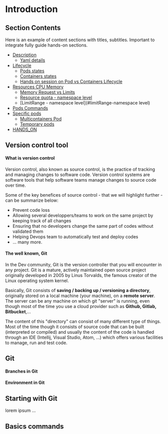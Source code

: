 # Introduction

## Section Contents

Here is an example of content sections with titles, subtitles. Important to integrate fully guide hands-on sections.

* [Description](#Description)
  * [Yaml details](#yaml-details)
* [Lifecycle](#lifecycle)
  * [Pods states](#pods-state)
  * [Containers states](#container-states)
  * [Hands on session on Pod vs Containers Lifecycle](#hands-on-session-on-pod-vs-containers-lifecycle)
* [Resources CPU Memory](#resources-cpu-memory)
  * [Memory Request vs Limits](#memory-request-vs-limits)
  * [Resource quota - namespace level](#resource-quota-namespace-level)
  * [LimitRange - namespace level](#limitRange-namespace level)
* [Pods Commands](#pods-commands)
* [Specific pods](#specific-pods)
  * [Multicontainers Pod](#multicontainers-pod)
  * [Temporary pods](#temporary-pods)
* [HANDS_ON](#hands_on)

## Version control tool

#### What is version control

Version control, also known as source control, is the practice of tracking and managing changes to software code.
Version control systems are software tools that help software teams manage changes to source code over time.

Some of the key benefices of source control - that we will highlight further - can be summarize below:
- Prevent code loss
- Allowing several developpers/teams to work on the same project by keeping track of all changes
- Ensuring that no developers change the same part of codes without validated them
- Helping Devops team to automatically test and deploy codes
- ... many more.

#### The well known, Git

In the Dev community, Git is the version controller that you will encounter in any project.
Git is a mature, actively maintained open source project originally developed in 2005 by Linus Torvalds, the famous creator of the Linux operating system kernel.

Basically, Git consists of **saving / backing up / versioning a directory**, originally stored on a local machine (your machine), on a **remote server**. The server can be any machine on which git "server" is running, even though most of the time you use a cloud provider such as **Github, Gitlab, Bitbucket**,...

The content of this "directory" can consist of many different type of things.
Most of the time though it consists of source code that can be built (interpreted or compiled) and usually the content of the code is handled through an IDE (Intellij, Visual Studio, Atom, ...) which offers various facilities to manage, run and test code.

## Git

#### Branches in Git

#### Environment in Git

## Starting with Git

lorem ipsum ...

## Basics commands
